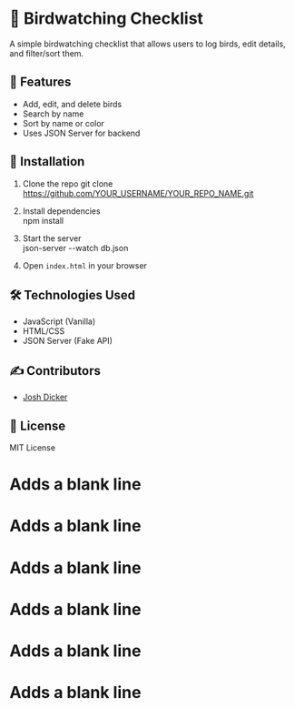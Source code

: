 # 🦉 Birdwatching Checklist

A simple birdwatching checklist that allows users to log birds, edit details, and filter/sort them.

## 🚀 Features
- Add, edit, and delete birds
- Search by name
- Sort by name or color
- Uses JSON Server for backend

## 🔧 Installation
1. Clone the repo  git clone https://github.com/YOUR_USERNAME/YOUR_REPO_NAME.git

2. Install dependencies  
npm install

3. Start the server  
json-server --watch db.json


4. Open `index.html` in your browser

## 🛠 Technologies Used
- JavaScript (Vanilla)
- HTML/CSS
- JSON Server (Fake API)

## ✍ Contributors
- [Josh Dicker](https://github.com/josdic1)

## 📜 License
MIT License
 
  # Adds a blank line
  # Adds a blank line
  # Adds a blank line
  # Adds a blank line
  # Adds a blank line
  # Adds a blank line
